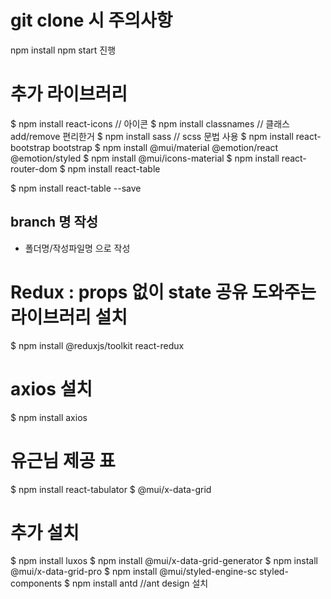 # git clone 시 주의사항 
npm install
npm start 진행

# 추가 라이브러리 
$ npm install react-icons  // 아이콘
$ npm install classnames   // 클래스 add/remove 편리한거
$ npm install sass // scss 문법 사용
$ npm install react-bootstrap bootstrap
$ npm install @mui/material @emotion/react @emotion/styled
$ npm install @mui/icons-material
$ npm install react-router-dom
$ npm install react-table

$ npm install react-table --save
## branch 명 작성
- 폴더명/작성파일명 으로 작성

# Redux : props 없이 state 공유 도와주는 라이브러리 설치 
$ npm install @reduxjs/toolkit react-redux

# axios 설치
$ npm install axios

# 유근님 제공 표
$ npm install react-tabulator
$ @mui/x-data-grid

# 추가 설치 
$ npm install luxos
$ npm install @mui/x-data-grid-generator
$ npm install @mui/x-data-grid-pro
$ npm install @mui/styled-engine-sc styled-components 
$ npm install antd //ant design 설치
